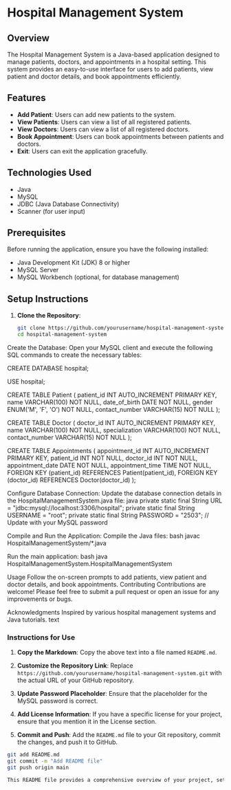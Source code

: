 # Hospital Management System

## Overview

The Hospital Management System is a Java-based application designed to manage patients, doctors, and appointments in a hospital setting. This system provides an easy-to-use interface for users to add patients, view patient and doctor details, and book appointments efficiently.

## Features

- **Add Patient**: Users can add new patients to the system.
- **View Patients**: Users can view a list of all registered patients.
- **View Doctors**: Users can view a list of all registered doctors.
- **Book Appointment**: Users can book appointments between patients and doctors.
- **Exit**: Users can exit the application gracefully.

## Technologies Used

- Java
- MySQL
- JDBC (Java Database Connectivity)
- Scanner (for user input)

## Prerequisites

Before running the application, ensure you have the following installed:

- Java Development Kit (JDK) 8 or higher
- MySQL Server
- MySQL Workbench (optional, for database management)

## Setup Instructions

1. **Clone the Repository**:
   ```bash
   git clone https://github.com/yourusername/hospital-management-system.git
   cd hospital-management-system


Create the Database:
Open your MySQL client and execute the following SQL commands to create the necessary tables:

CREATE DATABASE hospital;

USE hospital;

CREATE TABLE Patient (
    patient_id INT AUTO_INCREMENT PRIMARY KEY,
    name VARCHAR(100) NOT NULL,
    date_of_birth DATE NOT NULL,
    gender ENUM('M', 'F', 'O') NOT NULL,
    contact_number VARCHAR(15) NOT NULL
);

CREATE TABLE Doctor (
    doctor_id INT AUTO_INCREMENT PRIMARY KEY,
    name VARCHAR(100) NOT NULL,
    specialization VARCHAR(100) NOT NULL,
    contact_number VARCHAR(15) NOT NULL
);

CREATE TABLE Appointments (
    appointment_id INT AUTO_INCREMENT PRIMARY KEY,
    patient_id INT NOT NULL,
    doctor_id INT NOT NULL,
    appointment_date DATE NOT NULL,
    appointment_time TIME NOT NULL,
    FOREIGN KEY (patient_id) REFERENCES Patient(patient_id),
    FOREIGN KEY (doctor_id) REFERENCES Doctor(doctor_id)
);


Configure Database Connection:
Update the database connection details in the HospitalManagementSystem.java file:
java
private static final String URL = "jdbc:mysql://localhost:3306/hospital";
private static final String USERNAME = "root";
private static final String PASSWORD = "2503"; // Update with your MySQL password


Compile and Run the Application:
Compile the Java files:
bash
javac HospitalManagementSystem/*.java

Run the main application:
bash
java HospitalManagementSystem.HospitalManagementSystem


Usage
Follow the on-screen prompts to add patients, view patient and doctor details, and book appointments.
Contributing
Contributions are welcome! Please feel free to submit a pull request or open an issue for any improvements or bugs.


Acknowledgments
Inspired by various hospital management systems and Java tutorials.
text

### Instructions for Use

1. **Copy the Markdown**: Copy the above text into a file named `README.md`.

2. **Customize the Repository Link**: Replace `https://github.com/yourusername/hospital-management-system.git` with the actual URL of your GitHub repository.

3. **Update Password Placeholder**: Ensure that the placeholder for the MySQL password is correct.

4. **Add License Information**: If you have a specific license for your project, ensure that you mention it in the License section.

5. **Commit and Push**: Add the `README.md` file to your Git repository, commit the changes, and push it to GitHub.

```bash
git add README.md
git commit -m "Add README file"
git push origin main

This README file provides a comprehensive overview of your project, setup instructions, and usage guidelines, making it easier for others to understand and contribute to your project.


